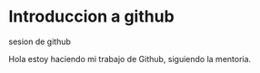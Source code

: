 # Introduccion a github
 sesion de github

 Hola estoy haciendo mi trabajo de Github,
 siguiendo la mentoria.
